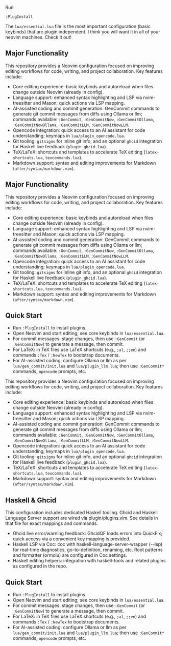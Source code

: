 Run

```
:PlugInstall
```

The `lua/essential.lua` file is the most important configuration (basic keybinds) that are plugin independent. I think you will want it in all of your neovim machines. Check it out!

## Major Functionality

This repository provides a Neovim configuration focused on improving editing workflows for code, writing, and project collaboration. Key features include:

- Core editing experience: basic keybinds and autoreload when files change outside Neovim (already in config).
- Language support: enhanced syntax highlighting and LSP via nvim-treesitter and Mason; quick actions via LSP mapping.
- AI-assisted coding and commit generation: GenCommit commands to generate git commit messages from diffs using Ollama or llm; commands available: `:GenCommit`, `:GenCommitNow`, `:GenCommitOllama`, `:GenCommitNowOllama`, `:GenCommitLLM`, `:GenCommitNowLLM`.
- Opencode integration: quick access to an AI assistant for code understanding; keymaps in `lua/plugin_opencode.lua`.
- Git tooling: `gitsigns` for inline git info, and an optional `ghcid` integration for Haskell live feedback (`plugin_ghcid.lua`).
- TeX/LaTeX: shortcuts and templates to accelerate TeX editing (`latex-shortcuts.lua`, `texcommands.lua`).
- Markdown support: syntax and editing improvements for Markdown (`after/syntax/markdown.vim`).

## Major Functionality

This repository provides a Neovim configuration focused on improving editing workflows for code, writing, and project collaboration. Key features include:

- Core editing experience: basic keybinds and autoreload when files change outside Neovim (already in config).
- Language support: enhanced syntax highlighting and LSP via nvim-treesitter and Mason; quick actions via LSP mapping.
- AI-assisted coding and commit generation: GenCommit commands to generate git commit messages from diffs using Ollama or llm; commands available: `:GenCommit`, `:GenCommitNow`, `:GenCommitOllama`, `:GenCommitNowOllama`, `:GenCommitLLM`, `:GenCommitNowLLM`.
- Opencode integration: quick access to an AI assistant for code understanding; keymaps in `lua/plugin_opencode.lua`.
- Git tooling: `gitsigns` for inline git info, and an optional `ghcid` integration for Haskell live feedback (`plugin_ghcid.lua`).
- TeX/LaTeX: shortcuts and templates to accelerate TeX editing (`latex-shortcuts.lua`, `texcommands.lua`).
- Markdown support: syntax and editing improvements for Markdown (`after/syntax/markdown.vim`).

## Quick Start

- Run `:PlugInstall` to install plugins.
- Open Neovim and start editing; see core keybinds in `lua/essential.lua`.
- For commit messages: stage changes, then use `:GenCommit` (or `:GenCommitNow`) to generate a message, then commit.
- For LaTeX: in TeX files use LaTeX shortcuts (e.g., `;al`, `;;en`) and commands `:Tex` / `:NewTex` to bootstrap documents.
- For AI-assisted coding: configure Ollama or llm as per `lua/gen_commit/init.lua` and `lua/plugin_llm.lua`; then use `:GenCommit*` commands, `opencode` prompts, etc.


This repository provides a Neovim configuration focused on improving editing workflows for code, writing, and project collaboration. Key features include:

- Core editing experience: basic keybinds and autoreload when files change outside Neovim (already in config).
- Language support: enhanced syntax highlighting and LSP via nvim-treesitter and Mason; quick actions via LSP mapping.
- AI-assisted coding and commit generation: GenCommit commands to generate git commit messages from diffs using Ollama or llm; commands available: `:GenCommit`, `:GenCommitNow`, `:GenCommitOllama`, `:GenCommitNowOllama`, `:GenCommitLLM`, `:GenCommitNowLLM`.
- Opencode integration: quick access to an AI assistant for code understanding; keymaps in `lua/plugin_opencode.lua`.
- Git tooling: `gitsigns` for inline git info, and an optional `ghcid` integration for Haskell live feedback (`plugin_ghcid.lua`).
- TeX/LaTeX: shortcuts and templates to accelerate TeX editing (`latex-shortcuts.lua`, `texcommands.lua`).
- Markdown support: syntax and editing improvements for Markdown (`after/syntax/markdown.vim`).


## Haskell & Ghcid

This configuration includes dedicated Haskell tooling. Ghcid and Haskell Language Server support are wired via plugin/plugins.vim. See details in that file for exact mappings and commands.

- Ghcid live error/warning feedback: GhcidQF loads errors into QuickFix; quick access via a convenient key mapping is provided.
- Haskell LSP via Coc: coc with haskell-language-server-wrapper (--lsp) for real-time diagnostics, go-to-definition, renaming, etc. Root patterns and formatter (ormolu) are configured in Coc settings.
- Haskell editing helpers: integration with haskell-tools and related plugins as configured in the repo.

## Quick Start

- Run `:PlugInstall` to install plugins.
- Open Neovim and start editing; see core keybinds in `lua/essential.lua`.
- For commit messages: stage changes, then use `:GenCommit` (or `:GenCommitNow`) to generate a message, then commit.
- For LaTeX: in TeX files use LaTeX shortcuts (e.g., `;al`, `;;en`) and commands `:Tex` / `:NewTex` to bootstrap documents.
- For AI-assisted coding: configure Ollama or llm as per `lua/gen_commit/init.lua` and `lua/plugin_llm.lua`; then use `:GenCommit*` commands, `opencode` prompts, etc.

